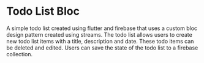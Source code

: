 # Todo List Bloc

A simple todo list created using flutter and firebase that uses a custom bloc design pattern created using streams. The todo list allows users to create new todo list items with a title, description and date. These todo items can be deleted and edited. Users can save the state of the todo list to a firebase collection.
